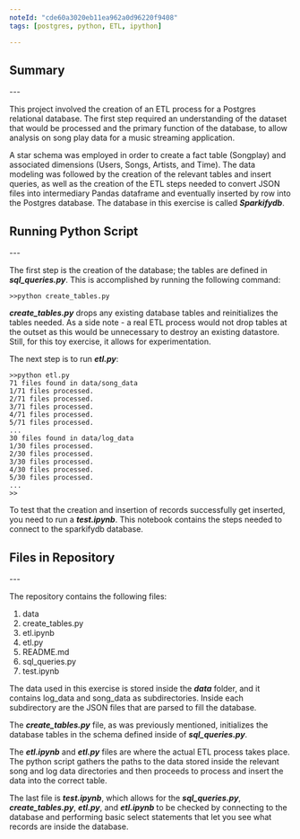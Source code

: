 ```yaml
---
noteId: "cde60a3020eb11ea962a0d96220f9408"
tags: [postgres, python, ETL, ipython]

---
```

<h2>Summary</h2>
---

This project involved the creation of an ETL process for a Postgres relational database. The first step required an understanding of the dataset that would be processed and the primary function of the database, to allow analysis on song play data for a music streaming application. 

A star schema was employed in order to create a fact table (Songplay) and associated dimensions (Users, Songs, Artists, and Time). The data modeling was followed by the creation of the relevant tables and insert queries, as well as the creation of the ETL steps needed to convert JSON files into intermediary Pandas dataframe and eventually inserted by row into the Postgres database. The database in this exercise is called ***Sparkifydb***.

<h2>Running Python Script</h2>
---

The first step is the creation of the database; the tables are defined in ***sql_queries.py***. This is accomplished by running the following command:

    >>python create_tables.py

***create_tables.py*** drops any existing database tables and reinitializes the tables needed. As a side note - a real ETL process would not drop tables at the outset as this would be unnecessary to destroy an existing datastore. Still, for this toy exercise, it allows for experimentation.

The next step is to run ***etl.py***:

    >>python etl.py
    71 files found in data/song_data
    1/71 files processed.
    2/71 files processed.
    3/71 files processed.
    4/71 files processed.
    5/71 files processed.
    ...
    30 files found in data/log_data
    1/30 files processed.
    2/30 files processed.
    3/30 files processed.
    4/30 files processed.
    5/30 files processed.
    ...
    >>

To test that the creation and insertion of records successfully get inserted, you need to run a ***test.ipynb***. This notebook contains the steps needed to connect to the sparkifydb database.



<h2>Files in Repository</h2>
---

The repository contains the following files:

<ol>
<li>data</li>
<li>create_tables.py</li>
<li>etl.ipynb</li>
<li>etl.py</li>
<li>README.md</li>
<li>sql_queries.py</li>
<li>test.ipynb</li>
</ol>

The data used in this exercise is stored inside the ***data*** folder, and it contains log_data and song_data as subdirectories. Inside each subdirectory are the JSON files that are parsed to fill the database.

The ***create_tables.py*** file, as was previously mentioned, initializes the database tables in the schema defined inside of ***sql_queries.py***.

The ***etl.ipynb*** and ***etl.py*** files are where the actual ETL process takes place. The python script gathers the paths to the data stored inside the relevant song and log data directories and then proceeds to process and insert the data into the correct table.

The last file is ***test.ipynb***, which allows for the ***sql_queries.py***, ***create_tables.py***, ***etl.py***, and ***etl.ipynb*** to be checked by connecting to the database and performing basic select statements that let you see what records are inside the database.